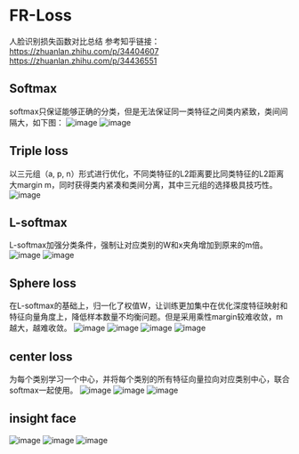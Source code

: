 # FR-Loss
人脸识别损失函数对比总结
参考知乎链接：
https://zhuanlan.zhihu.com/p/34404607<br>https://zhuanlan.zhihu.com/p/34436551
## Softmax 
softmax只保证能够正确的分类，但是无法保证同一类特征之间类内紧致，类间间隔大，如下图：
![image](https://github.com/LrpljL/FR-Loss/blob/master/Raw/cos_epoch%3D79.jpg)
![image](https://github.com/LrpljL/FR-Loss/blob/master/Raw/epoch%3D79.jpg)
## Triple loss
以三元组（a, p, n）形式进行优化，不同类特征的L2距离要比同类特征的L2距离大margin m，同时获得类内紧凑和类间分离，其中三元组的选择极具技巧性。
![image](https://pic1.zhimg.com/v2-7b15707ebe7e520155d798e53f6fac34_r.jpg)
## L-softmax
L-softmax加强分类条件，强制让对应类别的W和x夹角增加到原来的m倍。
![image](https://pic4.zhimg.com/v2-6812d26f2c68955361960282f22f96a7_r.jpg)
![image](https://pic1.zhimg.com/v2-9175b2b838ef9082ba40983a4fc368f8_r.jpg)
## Sphere loss
在L-softmax的基础上，归一化了权值W，让训练更加集中在优化深度特征映射和特征向量角度上，降低样本数量不均衡问题。但是采用乘性margin较难收敛，m越大，越难收敛。
![image](https://pic4.zhimg.com/v2-5932cc2e4558e08d690e8ba2ce1bbb3b_r.jpg)
![image](https://pic1.zhimg.com/v2-9175b2b838ef9082ba40983a4fc368f8_r.jpg)
![image](https://github.com/LrpljL/FR-Loss/blob/master/Sphere/epoch%3D79.jpg)
![image](https://github.com/LrpljL/FR-Loss/blob/master/Sphere/cos_epoch%3D79.jpg)
## center loss
为每个类别学习一个中心，并将每个类别的所有特征向量拉向对应类别中心，联合softmax一起使用。
![image](https://pic4.zhimg.com/v2-eaaf34827c44c4c45085647962144a2f_r.jpg)
![image](https://github.com/LrpljL/FR-Loss/blob/master/Center/epoch%3D79.jpg)
![image](https://github.com/LrpljL/FR-Loss/blob/master/Center/cos_epoch%3D79.jpg)
## insight face
![image](https://pic3.zhimg.com/v2-24382d5345b7e442602f3be895e454fa_r.jpg)
![image](https://github.com/LrpljL/FR-Loss/blob/master/ArcSoft/epoch%3D79.jpg)
![image](https://github.com/LrpljL/FR-Loss/blob/master/ArcSoft/cos_epoch%3D79.jpg)
